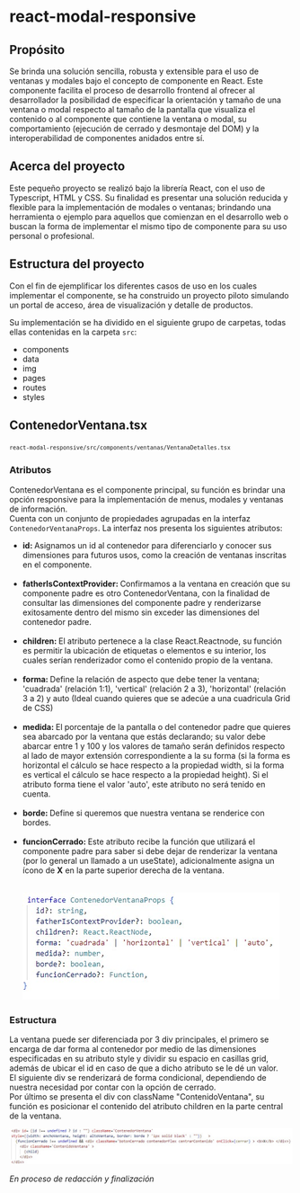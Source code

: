 <!DOCTYPE html>
<html lang="es">

<head>
    <meta charset="UTF-8">
    <meta name="viewport" content="width=device-width, initial-scale=1.0">
</head>

<body>
    <hgroup>
        <h1>react-modal-responsive</h1>
        <h2>Propósito</h2>
    </hgroup>
    <p>
        Se brinda una solución sencilla, robusta y extensible para el uso de ventanas y modales bajo el
        concepto de componente en React. Este componente facilita el proceso de desarrollo frontend al
        ofrecer al desarrollador la posibilidad de especificar la orientación y tamaño de una ventana o modal
        respecto
        al tamaño de la pantalla que visualiza el contenido o al componente que contiene la ventana o modal,
        su comportamiento (ejecución de cerrado y desmontaje del DOM) y la interoperabilidad de componentes
        anidados entre sí.
    </p>
    <h2>Acerca del proyecto</h2>
    <p>
        Este pequeño proyecto se realizó bajo la librería React, con el uso de Typescript, HTML y CSS.
        Su finalidad es presentar una solución reducida y flexible para la implementación de modales o ventanas;
        brindando una herramienta o ejemplo para aquellos que comienzan en el desarrollo web o buscan la forma
        de implementar el mismo tipo de componente para su uso personal o profesional.
    </p>
    <h2>Estructura del proyecto</h2>
    <p>
        Con el fin de ejemplificar los diferentes casos de uso en los cuales implementar el componente, se ha
        construido un proyecto piloto simulando un portal de acceso, área de visualización y detalle
        de productos.
    </p>
    <p>
        Su implementación se ha dividido en el siguiente grupo de carpetas, todas ellas contenidas en la
        carpeta <code>src</code>:
    </p>
    <ul>
        <li>components</li>
        <li>data</li>
        <li>img</li>
        <li>pages</li>
        <li>routes</li>
        <li>styles</li>
    </ul>
    <h2>ContenedorVentana.tsx</h2>
    <small><code>react-modal-responsive/src/components/ventanas/VentanaDetalles.tsx</code></small><br>
    <h3>Atributos</h3>
    <p>
        ContenedorVentana es el componente principal, su función es brindar una opción responsive para la
        implementación de menus, modales y ventanas de información. <br>
        Cuenta con un conjunto de propiedades agrupadas en la interfaz <code>ContenedorVentanaProps</code>.
        La interfaz nos presenta los siguientes atributos: <br>
        <ul>
            <li>
                <b>id: </b> Asignamos un id al contenedor para diferenciarlo y conocer sus 
                dimensiones para futuros usos, como la creación de ventanas inscritas en el componente. 
            </li><br>
            <li>
                <b>fatherIsContextProvider: </b> Confirmamos a la ventana en creación que su componente padre es
                otro ContenedorVentana, con la finalidad de consultar las dimensiones del componente padre y 
                renderizarse exitosamente dentro del mismo sin exceder las dimensiones del contenedor padre.
            </li><br>
            <li>
                <b>children: </b>El atributo pertenece a la clase React.Reactnode, su función es permitir
                la ubicación de etiquetas o elementos e su interior, los cuales serían renderizador como 
                el contenido propio de la ventana.
            </li><br>
            <li>
                <b>forma: </b>Define la relación de aspecto que debe tener la ventana; 'cuadrada' (relación 1:1),
                 'vertical' (relación 2 a 3), 'horizontal' (relación 3 a 2) y auto (Ideal cuando quieres que se 
                 adecúe a una cuadricula Grid de CSS)
            </li><br>
            <li>
                <b>medida: </b>El porcentaje de la pantalla o del contenedor padre que quieres sea abarcado por 
                la ventana que estás declarando; su valor debe abarcar entre 1 y 100 y los valores de tamaño 
                serán definidos respecto al lado de mayor extensión correspondiente a la su forma (si la forma es horizontal 
                el cálculo se hace respecto a la propiedad width, si la forma es vertical el cálculo se hace 
                respecto a la propiedad height). Si el atributo forma tiene el valor 'auto', este atributo no 
                será tenido en cuenta.
            </li><br>
            <li>
                <b>borde: </b>Define si queremos que nuestra ventana se renderice con bordes.
            </li><br>
            <li>
                <b>funcionCerrado: </b>Este atributo recibe la función que utilizará el componente padre para saber
                si debe dejar de renderizar la ventana (por lo general un llamado a un useState), adicionalmente 
                asigna un ícono de <b>X</b> en la parte superior derecha de la ventana. 
            </li>
        </ul><br>
        <center>
            <img src="./src/img/contenedorventanaprops.jpg" alt="Interfaz ContenedorVentanaProps">
        </center>
    </p>
    <h3>Estructura</h3>
    <p>
        La ventana puede ser diferenciada por 3 div principales, el primero se encarga de dar forma al contenedor
        por medio de las dimensiones especificadas en su atributo style y dividir su espacio en casillas grid, 
        además de ubicar el id en caso de que a dicho atributo se le dé un valor. <br>
        El siguiente div se renderizará de forma condicional, dependiendo de nuestra necesidad por contar con la 
        opción de cerrado. <br>
        Por último se presenta el div con className "ContenidoVentana", su función es posicionar el contenido 
        del atributo children en la parte central de la ventana.
    </p>
    <center>
        <img src="./src/img/ContenedroVentana_Estructura.jpg" alt="Estructura básica contenedor">
    </center>
    <p>
        <i>En proceso de redacción y finalización</i>
    </p>
</body>
</html>

